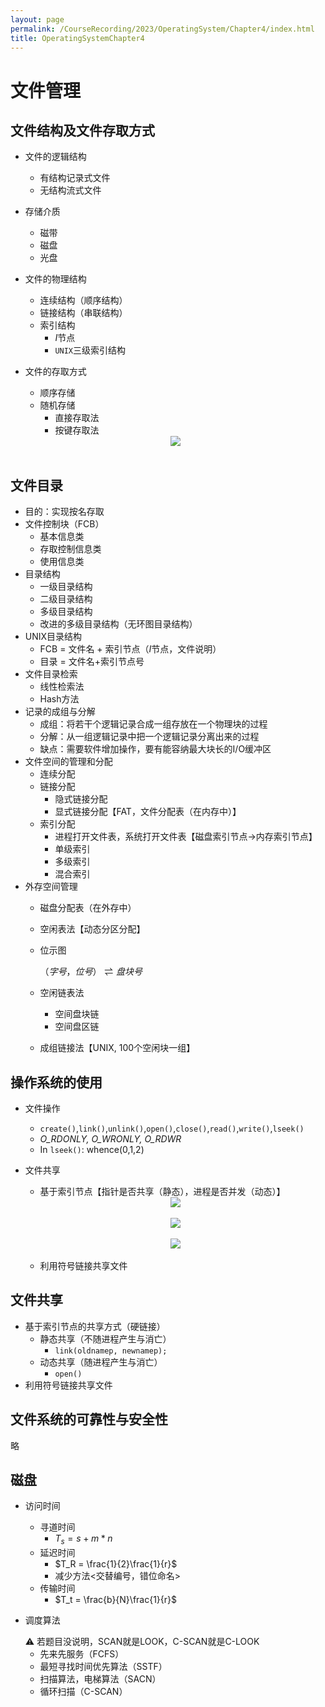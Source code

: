 ```yaml
---
layout: page
permalink: /CourseRecording/2023/OperatingSystem/Chapter4/index.html
title: OperatingSystemChapter4
---
```


# 文件管理

## 文件结构及文件存取方式

- 文件的逻辑结构
    - 有结构记录式文件
    - 无结构流式文件
- 存储介质
    - 磁带
    - 磁盘
    - 光盘
- 文件的物理结构
    - 连续结构（顺序结构）
    - 链接结构（串联结构）
    - 索引结构
        - $I$节点
        - `UNIX`三级索引结构
- 文件的存取方式
    - 顺序存储
    - 随机存储
        - 直接存取法
        - 按键存取法
    
    <div style="display: flex; justify-content: center;">
        <img src="https://cryoushiwo.oss-cn-hangzhou.aliyuncs.com/images/202409071507371.png" style="max-width: 80%; height: auto;">
    </div><br>
    

## 文件目录

- 目的：实现按名存取
- 文件控制块（FCB）
    - 基本信息类
    - 存取控制信息类
    - 使用信息类
- 目录结构
    - 一级目录结构
    - 二级目录结构
    - 多级目录结构
    - 改进的多级目录结构（无环图目录结构）
- UNIX目录结构
    - FCB = 文件名 + 索引节点（$I$节点，文件说明）
    - 目录 = 文件名+索引节点号
- 文件目录检索
    - 线性检索法
    - Hash方法
- 记录的成组与分解
    - 成组：将若干个逻辑记录合成一组存放在一个物理块的过程
    - 分解：从一组逻辑记录中把一个逻辑记录分离出来的过程
    - 缺点：需要软件增加操作，要有能容纳最大块长的I/O缓冲区
- 文件空间的管理和分配
    - 连续分配
    - 链接分配
        - 隐式链接分配
        - 显式链接分配【FAT，文件分配表（在内存中）】
    - 索引分配
        - 进程打开文件表，系统打开文件表【磁盘索引节点→内存索引节点】
        - 单级索引
        - 多级索引
        - 混合索引
- 外存空间管理
    - 磁盘分配表（在外存中）
    - 空闲表法【动态分区分配】
    - 位示图
        
        $（字号，位号）\rightleftharpoons 盘块号$
        
    - 空闲链表法
        - 空间盘块链
        - 空间盘区链
    - 成组链接法【UNIX, 100个空闲块一组】

## 操作系统的使用

- 文件操作
    - `create()`,`link()`,`unlink()`,`open()`,`close()`,`read()`,`write()`,`lseek()`
    - *O_RDONLY, O_WRONLY, O_RDWR*
    - In `lseek()`: whence(0,1,2)
- 文件共享
    - 基于索引节点【指针是否共享（静态），进程是否并发（动态）】
    
    <div style="display: flex; justify-content: center;">
        <img src="https://cryoushiwo.oss-cn-hangzhou.aliyuncs.com/images/202409071507942.png" style="max-width: 80%; height: auto;">
    </div><br>

    <div style="display: flex; justify-content: center;">
        <img src="https://cryoushiwo.oss-cn-hangzhou.aliyuncs.com/images/202409071507089.png" style="max-width: 80%; height: auto;">
    </div><br>

    <div style="display: flex; justify-content: center;">
        <img src="https://cryoushiwo.oss-cn-hangzhou.aliyuncs.com/images/202409071507323.png" style="max-width: 80%; height: auto;">
    </div><br>
    
    - 利用符号链接共享文件

## 文件共享

- 基于索引节点的共享方式（硬链接）
    - 静态共享（不随进程产生与消亡）
        - `link(oldnamep, newnamep);`
    - 动态共享（随进程产生与消亡）
        - `open()`
- 利用符号链接共享文件

## 文件系统的可靠性与安全性

略

## 磁盘

- 访问时间
    - 寻道时间
        - $T_s = s + m*n$
    - 延迟时间
        - $T_R = \frac{1}{2}\frac{1}{r}$
        - 减少方法<交替编号，错位命名>
    - 传输时间
        - $T_t = \frac{b}{N}\frac{1}{r}$
- 调度算法
    
    <aside>
    ⚠️ 若题目没说明，SCAN就是LOOK，C-SCAN就是C-LOOK
    
    </aside>
    
    - 先来先服务（FCFS）
    - 最短寻找时间优先算法（SSTF）
    - 扫描算法，电梯算法（SACN）
    - 循环扫描（C-SCAN）